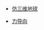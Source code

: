 

* [仿三维地球](https://github.com/xswei/d3js_doc/tree/master/demo/3d_earth)

* [力导向](https://github.com/xswei/d3js_doc/tree/master/demo/3d_earth)
